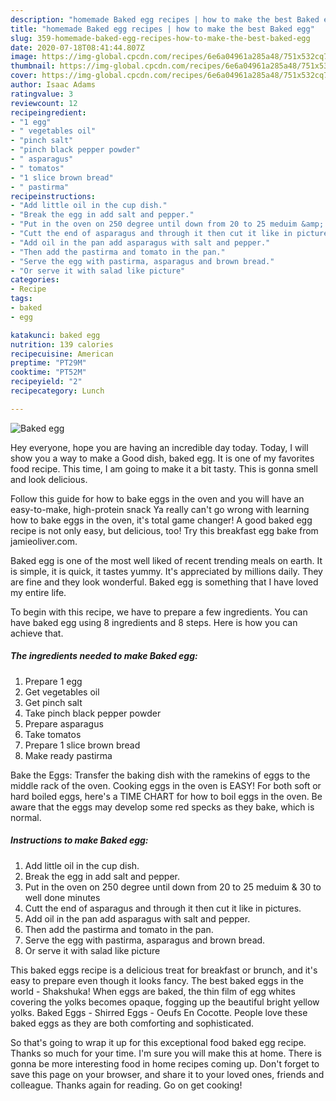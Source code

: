 ```yaml
---
description: "homemade Baked egg recipes | how to make the best Baked egg"
title: "homemade Baked egg recipes | how to make the best Baked egg"
slug: 359-homemade-baked-egg-recipes-how-to-make-the-best-baked-egg
date: 2020-07-18T08:41:44.807Z
image: https://img-global.cpcdn.com/recipes/6e6a04961a285a48/751x532cq70/baked-egg-recipe-main-photo.jpg
thumbnail: https://img-global.cpcdn.com/recipes/6e6a04961a285a48/751x532cq70/baked-egg-recipe-main-photo.jpg
cover: https://img-global.cpcdn.com/recipes/6e6a04961a285a48/751x532cq70/baked-egg-recipe-main-photo.jpg
author: Isaac Adams
ratingvalue: 3
reviewcount: 12
recipeingredient:
- "1 egg"
- " vegetables oil"
- "pinch salt"
- "pinch black pepper powder"
- " asparagus"
- " tomatos"
- "1 slice brown bread"
- " pastirma"
recipeinstructions:
- "Add little oil in the cup dish."
- "Break the egg in add salt and pepper."
- "Put in the oven on 250 degree until down from 20 to 25 meduim &amp; 30 to well done minutes"
- "Cutt the end of asparagus and through it then cut it like in pictures."
- "Add oil in the pan add asparagus with salt and pepper."
- "Then add the pastirma and tomato in the pan."
- "Serve the egg with pastirma, asparagus and brown bread."
- "Or serve it with salad like picture"
categories:
- Recipe
tags:
- baked
- egg

katakunci: baked egg 
nutrition: 139 calories
recipecuisine: American
preptime: "PT29M"
cooktime: "PT52M"
recipeyield: "2"
recipecategory: Lunch

---
```



![Baked egg](https://img-global.cpcdn.com/recipes/6e6a04961a285a48/751x532cq70/baked-egg-recipe-main-photo.jpg)

Hey everyone, hope you are having an incredible day today. Today, I will show you a way to make a Good dish, baked egg. It is one of my favorites food recipe. This time, I am going to make it a bit tasty. This is gonna smell and look delicious.

Follow this guide for how to bake eggs in the oven and you will have an easy-to-make, high-protein snack Ya really can&#39;t go wrong with learning how to bake eggs in the oven, it&#39;s total game changer! A good baked egg recipe is not only easy, but delicious, too! Try this breakfast egg bake from jamieoliver.com.

Baked egg is one of the most well liked of recent trending meals on earth. It is simple, it is quick, it tastes yummy. It's appreciated by millions daily. They are fine and they look wonderful. Baked egg is something that I have loved my entire life.


To begin with this recipe, we have to prepare a few ingredients. You can have baked egg using 8 ingredients and 8 steps. Here is how you can achieve that.

<!--inarticleads1-->

##### The ingredients needed to make Baked egg:

1. Prepare 1 egg
1. Get  vegetables oil
1. Get pinch salt
1. Take pinch black pepper powder
1. Prepare  asparagus
1. Take  tomatos
1. Prepare 1 slice brown bread
1. Make ready  pastirma


Bake the Eggs: Transfer the baking dish with the ramekins of eggs to the middle rack of the oven. Cooking eggs in the oven is EASY! For both soft or hard boiled eggs, here&#39;s a TIME CHART for how to boil eggs in the oven. Be aware that the eggs may develop some red specks as they bake, which is normal. 

<!--inarticleads2-->

##### Instructions to make Baked egg:

1. Add little oil in the cup dish.
1. Break the egg in add salt and pepper.
1. Put in the oven on 250 degree until down from 20 to 25 meduim &amp; 30 to well done minutes
1. Cutt the end of asparagus and through it then cut it like in pictures.
1. Add oil in the pan add asparagus with salt and pepper.
1. Then add the pastirma and tomato in the pan.
1. Serve the egg with pastirma, asparagus and brown bread.
1. Or serve it with salad like picture


This baked eggs recipe is a delicious treat for breakfast or brunch, and it&#39;s easy to prepare even though it looks fancy. The best baked eggs in the world - Shakshuka! When eggs are baked, the thin film of egg whites covering the yolks becomes opaque, fogging up the beautiful bright yellow yolks. Baked Eggs - Shirred Eggs - Oeufs En Cocotte. People love these baked eggs as they are both comforting and sophisticated. 

So that's going to wrap it up for this exceptional food baked egg recipe. Thanks so much for your time. I'm sure you will make this at home. There is gonna be more interesting food in home recipes coming up. Don't forget to save this page on your browser, and share it to your loved ones, friends and colleague. Thanks again for reading. Go on get cooking!
